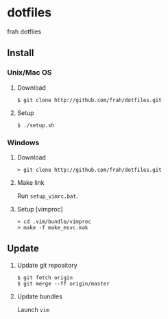 # dotfiles
frah dotfiles

## Install
### Unix/Mac OS

1. Download

    ```
    $ git clone http://github.com/frah/dotfiles.git
    ```

2. Setup

    ```
    $ ./setup.sh
    ```

### Windows

1. Download

    ```
    > git clone http://github.com/frah/dotfiles.git
    ```

2. Make link

    Run `setup_vimrc.bat`.

3. Setup [vimproc]

    ```
    > cd .vim/bundle/vimproc
    > make -f make_msvc.mak
    ```

## Update
1. Update git repository

    ```
    $ git fetch origin
    $ git merge --ff origin/master
    ```

2. Update bundles

    Launch `vim`

